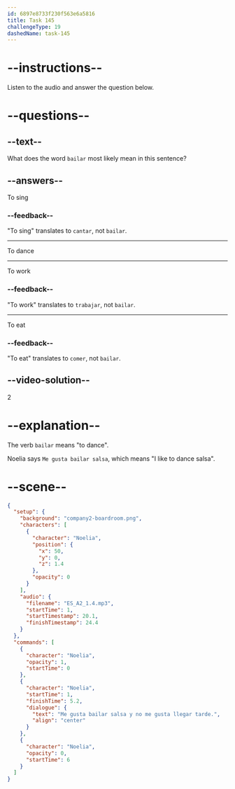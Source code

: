 ```yaml
---
id: 6897e8733f230f563e6a5816
title: Task 145
challengeType: 19
dashedName: task-145
---
```


<!-- Noelia: Me gusta bailar salsa y no me gusta llegar tarde. -->

# --instructions--

Listen to the audio and answer the question below.

# --questions--

## --text--

What does the word `bailar` most likely mean in this sentence?

## --answers--

To sing

### --feedback--

"To sing" translates to `cantar`, not `bailar`.

---

To dance

---

To work

### --feedback--

"To work" translates to `trabajar`, not `bailar`.

---

To eat

### --feedback--

"To eat" translates to `comer`, not `bailar`.

## --video-solution--

2

# --explanation--

The verb `bailar` means "to dance". 

Noelia says `Me gusta bailar salsa`, which means "I like to dance salsa".

# --scene--

```json
{
  "setup": {
    "background": "company2-boardroom.png",
    "characters": [
      {
        "character": "Noelia",
        "position": {
          "x": 50,
          "y": 0,
          "z": 1.4
        },
        "opacity": 0
      }
    ],
    "audio": {
      "filename": "ES_A2_1.4.mp3",
      "startTime": 1,
      "startTimestamp": 20.1,
      "finishTimestamp": 24.4
    }
  },
  "commands": [
    {
      "character": "Noelia",
      "opacity": 1,
      "startTime": 0
    },
    {
      "character": "Noelia",
      "startTime": 1,
      "finishTime": 5.2,
      "dialogue": {
        "text": "Me gusta bailar salsa y no me gusta llegar tarde.",
        "align": "center"
      }
    },
    {
      "character": "Noelia",
      "opacity": 0,
      "startTime": 6
    }
  ]
}
```
